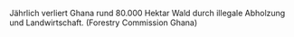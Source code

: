 Jährlich verliert Ghana rund 80.000 Hektar Wald durch illegale Abholzung und Landwirtschaft. (Forestry Commission Ghana)
